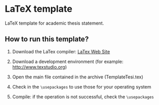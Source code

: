 # LaTeX template
LaTeX template for academic thesis statement. 

## How to run this template?
1. Download the LaTex compiler: [LaTex Web Site](https://www.latex-project.org/get/)

2. Download a development environment (for example: http://www.texstudio.org)

3. Open the main file contained in the archive (TemplateTesi.tex)

4. Check in the `\usepackages` to use those for your operating system

5. Compile: if the operation is not successful, check the `\usepackages`
